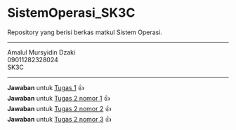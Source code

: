 # SistemOperasi_SK3C
Repository yang berisi berkas matkul Sistem Operasi.

---

Amalul Mursyidin Dzaki  
09011282328024  
SK3C

---

**Jawaban** untuk [Tugas 1](./Installasi_OS.md#hasil-instalasi) 👍  
**Jawaban** untuk [Tugas 2 nomor 1](./Installasi_OS.md#hasil-instalasi) 👍  
**Jawaban** untuk [Tugas 2 nomor 2](./Installasi_OS.md#kenapa-harus----) 👍  
**Jawaban** untuk [Tugas 2 nomor 3](./Installasi_OS.md#acuan-dalam-memilih-tipe-format-disk) 👍  